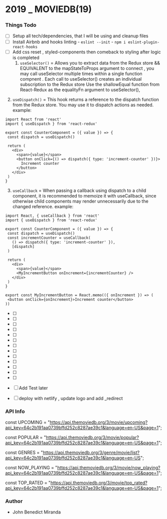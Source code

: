 # 2019 _ MOVIEDB(19) 

### Things Todo 
- [ ] Setup all tech/dependencies, that I will be using and cleanup files 
- [ ]  Install Airbnb and hooks linting
        - `eslint --init`
        - `npm i eslint-plugin-react-hooks`
- [ ] Add css reset , styled-components then comeback to styling after logic is completed 
  1. `useSelector()` = Allows you to extract data from the Redux store && EQUIVALENT to the mapStateToProps argument to connect , you may call useSelector multiple times within a single function compnent . Each call to useSelector() creates an individual subscription to the Redux store
 Use the shallowEqual function from React-Redux as the equalityFn argument to useSelector(),
 2. `useDispatch()` = This hook returns a reference to the dispatch function from the Redux store. You may use it to dispatch actions as needed.
 example:
 ```
 import React from 'react'
import { useDispatch } from 'react-redux'

export const CounterComponent = ({ value }) => {
  const dispatch = useDispatch()

  return (
    <div>
      <span>{value}</span>
      <button onClick={() => dispatch({ type: 'increment-counter' })}>
        Increment counter
      </button>
    </div>
  )
}
 ``` 
 3. `useCallback` = When passing a callback using dispatch to a child component, it is recommended to memoize it with useCallback, since otherwise child components may render unnecessarily due to the changed reference.
 example:
 ```
import React, { useCallback } from 'react'
import { useDispatch } from 'react-redux'

export const CounterComponent = ({ value }) => {
  const dispatch = useDispatch()
  const incrementCounter = useCallback(
    () => dispatch({ type: 'increment-counter' }),
    [dispatch]
  )

  return (
    <div>
      <span>{value}</span>
      <MyIncrementButton onIncrement={incrementCounter} />
    </div>
  )
}

export const MyIncrementButton = React.memo(({ onIncrement }) => (
  <button onClick={onIncrement}>Increment counter</button>
))
 ```



- [ ] 
- [ ] 
- [ ] 
- [ ] 
- [ ] 
- [ ] 
- [ ] 
- [ ] 
- [ ] 
- [ ] 
- [ ] 
- [ ] 
- [ ] 
- [ ] Add Test later
- [ ] deploy with netlify , update logo and add _redirect 



### API Info
const UPCOMING =
  "https://api.themoviedb.org/3/movie/upcoming?api_key=64c2b191aa0739bffd252c8287ae39c1&language=en-US&page=1";

const POPULAR =
  "https://api.themoviedb.org/3/movie/popular?api_key=64c2b191aa0739bffd252c8287ae39c1&language=en-US&page=1";

const GENRES =
  "https://api.themoviedb.org/3/genre/movie/list?api_key=64c2b191aa0739bffd252c8287ae39c1&language=en-US";

const NOW_PLAYING =
  "https://api.themoviedb.org/3/movie/now_playing?api_key=64c2b191aa0739bffd252c8287ae39c1&language=en-US&page=1";

const TOP_RATED =
  "https://api.themoviedb.org/3/movie/top_rated?api_key=64c2b191aa0739bffd252c8287ae39c1&language=en-US&page=1";



### Author
- John Benedict Miranda